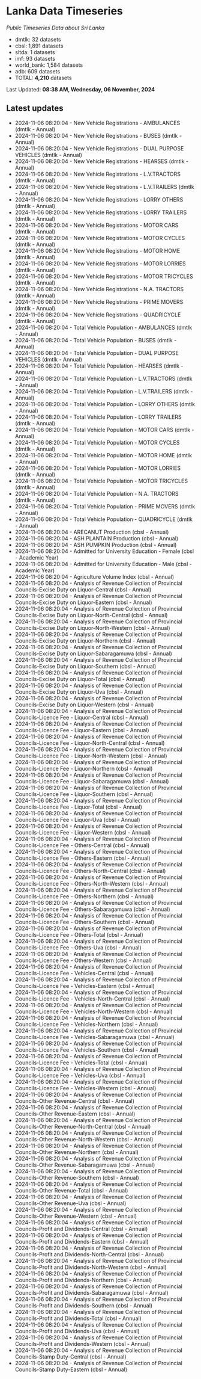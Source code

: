 # Lanka Data Timeseries
*Public Timeseries Data about Sri Lanka*

* dmtlk: 32 datasets
* cbsl: 1,891 datasets
* sltda: 1 datasets
* imf: 93 datasets
* world_bank: 1,584 datasets
* adb: 609 datasets
* TOTAL: **4,210** datasets

Last Updated: **08:38 AM, Wednesday, 06 November, 2024**

## Latest updates

* 2024-11-06 08:20:04 - New Vehicle Registrations - AMBULANCES (dmtlk - Annual)
* 2024-11-06 08:20:04 - New Vehicle Registrations - BUSES (dmtlk - Annual)
* 2024-11-06 08:20:04 - New Vehicle Registrations - DUAL PURPOSE VEHICLES (dmtlk - Annual)
* 2024-11-06 08:20:04 - New Vehicle Registrations - HEARSES (dmtlk - Annual)
* 2024-11-06 08:20:04 - New Vehicle Registrations - L.V.TRACTORS (dmtlk - Annual)
* 2024-11-06 08:20:04 - New Vehicle Registrations - L.V.TRAILERS (dmtlk - Annual)
* 2024-11-06 08:20:04 - New Vehicle Registrations - LORRY OTHERS (dmtlk - Annual)
* 2024-11-06 08:20:04 - New Vehicle Registrations - LORRY TRAILERS (dmtlk - Annual)
* 2024-11-06 08:20:04 - New Vehicle Registrations - MOTOR CARS (dmtlk - Annual)
* 2024-11-06 08:20:04 - New Vehicle Registrations - MOTOR CYCLES (dmtlk - Annual)
* 2024-11-06 08:20:04 - New Vehicle Registrations - MOTOR HOME (dmtlk - Annual)
* 2024-11-06 08:20:04 - New Vehicle Registrations - MOTOR LORRIES (dmtlk - Annual)
* 2024-11-06 08:20:04 - New Vehicle Registrations - MOTOR TRICYCLES (dmtlk - Annual)
* 2024-11-06 08:20:04 - New Vehicle Registrations - N.A. TRACTORS (dmtlk - Annual)
* 2024-11-06 08:20:04 - New Vehicle Registrations - PRIME MOVERS (dmtlk - Annual)
* 2024-11-06 08:20:04 - New Vehicle Registrations - QUADRICYCLE (dmtlk - Annual)
* 2024-11-06 08:20:04 - Total Vehicle Population - AMBULANCES (dmtlk - Annual)
* 2024-11-06 08:20:04 - Total Vehicle Population - BUSES (dmtlk - Annual)
* 2024-11-06 08:20:04 - Total Vehicle Population - DUAL PURPOSE VEHICLES (dmtlk - Annual)
* 2024-11-06 08:20:04 - Total Vehicle Population - HEARSES (dmtlk - Annual)
* 2024-11-06 08:20:04 - Total Vehicle Population - L.V.TRACTORS (dmtlk - Annual)
* 2024-11-06 08:20:04 - Total Vehicle Population - L.V.TRAILERS (dmtlk - Annual)
* 2024-11-06 08:20:04 - Total Vehicle Population - LORRY OTHERS (dmtlk - Annual)
* 2024-11-06 08:20:04 - Total Vehicle Population - LORRY TRAILERS (dmtlk - Annual)
* 2024-11-06 08:20:04 - Total Vehicle Population - MOTOR CARS (dmtlk - Annual)
* 2024-11-06 08:20:04 - Total Vehicle Population - MOTOR CYCLES (dmtlk - Annual)
* 2024-11-06 08:20:04 - Total Vehicle Population - MOTOR HOME (dmtlk - Annual)
* 2024-11-06 08:20:04 - Total Vehicle Population - MOTOR LORRIES (dmtlk - Annual)
* 2024-11-06 08:20:04 - Total Vehicle Population - MOTOR TRICYCLES (dmtlk - Annual)
* 2024-11-06 08:20:04 - Total Vehicle Population - N.A. TRACTORS (dmtlk - Annual)
* 2024-11-06 08:20:04 - Total Vehicle Population - PRIME MOVERS (dmtlk - Annual)
* 2024-11-06 08:20:04 - Total Vehicle Population - QUADRICYCLE (dmtlk - Annual)
* 2024-11-06 08:20:04 - ARECANUT Production (cbsl - Annual)
* 2024-11-06 08:20:04 - ASH PLANTAIN Production (cbsl - Annual)
* 2024-11-06 08:20:04 - ASH PUMPKIN Production (cbsl - Annual)
* 2024-11-06 08:20:04 - Admitted for University Education - Female (cbsl - Academic Year)
* 2024-11-06 08:20:04 - Admitted for University Education - Male (cbsl - Academic Year)
* 2024-11-06 08:20:04 - Agriculture Volume Index (cbsl - Annual)
* 2024-11-06 08:20:04 - Analysis of Revenue Collection of Provincial Councils-Excise Duty on Liquor-Central (cbsl - Annual)
* 2024-11-06 08:20:04 - Analysis of Revenue Collection of Provincial Councils-Excise Duty on Liquor-Eastern (cbsl - Annual)
* 2024-11-06 08:20:04 - Analysis of Revenue Collection of Provincial Councils-Excise Duty on Liquor-North-Central (cbsl - Annual)
* 2024-11-06 08:20:04 - Analysis of Revenue Collection of Provincial Councils-Excise Duty on Liquor-North-Western (cbsl - Annual)
* 2024-11-06 08:20:04 - Analysis of Revenue Collection of Provincial Councils-Excise Duty on Liquor-Northern (cbsl - Annual)
* 2024-11-06 08:20:04 - Analysis of Revenue Collection of Provincial Councils-Excise Duty on Liquor-Sabaragamuwa (cbsl - Annual)
* 2024-11-06 08:20:04 - Analysis of Revenue Collection of Provincial Councils-Excise Duty on Liquor-Southern (cbsl - Annual)
* 2024-11-06 08:20:04 - Analysis of Revenue Collection of Provincial Councils-Excise Duty on Liquor-Total (cbsl - Annual)
* 2024-11-06 08:20:04 - Analysis of Revenue Collection of Provincial Councils-Excise Duty on Liquor-Uva (cbsl - Annual)
* 2024-11-06 08:20:04 - Analysis of Revenue Collection of Provincial Councils-Excise Duty on Liquor-Western (cbsl - Annual)
* 2024-11-06 08:20:04 - Analysis of Revenue Collection of Provincial Councils-Licence Fee - Liquor-Central (cbsl - Annual)
* 2024-11-06 08:20:04 - Analysis of Revenue Collection of Provincial Councils-Licence Fee - Liquor-Eastern (cbsl - Annual)
* 2024-11-06 08:20:04 - Analysis of Revenue Collection of Provincial Councils-Licence Fee - Liquor-North-Central (cbsl - Annual)
* 2024-11-06 08:20:04 - Analysis of Revenue Collection of Provincial Councils-Licence Fee - Liquor-North-Western (cbsl - Annual)
* 2024-11-06 08:20:04 - Analysis of Revenue Collection of Provincial Councils-Licence Fee - Liquor-Northern (cbsl - Annual)
* 2024-11-06 08:20:04 - Analysis of Revenue Collection of Provincial Councils-Licence Fee - Liquor-Sabaragamuwa (cbsl - Annual)
* 2024-11-06 08:20:04 - Analysis of Revenue Collection of Provincial Councils-Licence Fee - Liquor-Southern (cbsl - Annual)
* 2024-11-06 08:20:04 - Analysis of Revenue Collection of Provincial Councils-Licence Fee - Liquor-Total (cbsl - Annual)
* 2024-11-06 08:20:04 - Analysis of Revenue Collection of Provincial Councils-Licence Fee - Liquor-Uva (cbsl - Annual)
* 2024-11-06 08:20:04 - Analysis of Revenue Collection of Provincial Councils-Licence Fee - Liquor-Western (cbsl - Annual)
* 2024-11-06 08:20:04 - Analysis of Revenue Collection of Provincial Councils-Licence Fee - Others-Central (cbsl - Annual)
* 2024-11-06 08:20:04 - Analysis of Revenue Collection of Provincial Councils-Licence Fee - Others-Eastern (cbsl - Annual)
* 2024-11-06 08:20:04 - Analysis of Revenue Collection of Provincial Councils-Licence Fee - Others-North-Central (cbsl - Annual)
* 2024-11-06 08:20:04 - Analysis of Revenue Collection of Provincial Councils-Licence Fee - Others-North-Western (cbsl - Annual)
* 2024-11-06 08:20:04 - Analysis of Revenue Collection of Provincial Councils-Licence Fee - Others-Northern (cbsl - Annual)
* 2024-11-06 08:20:04 - Analysis of Revenue Collection of Provincial Councils-Licence Fee - Others-Sabaragamuwa (cbsl - Annual)
* 2024-11-06 08:20:04 - Analysis of Revenue Collection of Provincial Councils-Licence Fee - Others-Southern (cbsl - Annual)
* 2024-11-06 08:20:04 - Analysis of Revenue Collection of Provincial Councils-Licence Fee - Others-Total (cbsl - Annual)
* 2024-11-06 08:20:04 - Analysis of Revenue Collection of Provincial Councils-Licence Fee - Others-Uva (cbsl - Annual)
* 2024-11-06 08:20:04 - Analysis of Revenue Collection of Provincial Councils-Licence Fee - Others-Western (cbsl - Annual)
* 2024-11-06 08:20:04 - Analysis of Revenue Collection of Provincial Councils-Licence Fee - Vehicles-Central (cbsl - Annual)
* 2024-11-06 08:20:04 - Analysis of Revenue Collection of Provincial Councils-Licence Fee - Vehicles-Eastern (cbsl - Annual)
* 2024-11-06 08:20:04 - Analysis of Revenue Collection of Provincial Councils-Licence Fee - Vehicles-North-Central (cbsl - Annual)
* 2024-11-06 08:20:04 - Analysis of Revenue Collection of Provincial Councils-Licence Fee - Vehicles-North-Western (cbsl - Annual)
* 2024-11-06 08:20:04 - Analysis of Revenue Collection of Provincial Councils-Licence Fee - Vehicles-Northern (cbsl - Annual)
* 2024-11-06 08:20:04 - Analysis of Revenue Collection of Provincial Councils-Licence Fee - Vehicles-Sabaragamuwa (cbsl - Annual)
* 2024-11-06 08:20:04 - Analysis of Revenue Collection of Provincial Councils-Licence Fee - Vehicles-Southern (cbsl - Annual)
* 2024-11-06 08:20:04 - Analysis of Revenue Collection of Provincial Councils-Licence Fee - Vehicles-Total (cbsl - Annual)
* 2024-11-06 08:20:04 - Analysis of Revenue Collection of Provincial Councils-Licence Fee - Vehicles-Uva (cbsl - Annual)
* 2024-11-06 08:20:04 - Analysis of Revenue Collection of Provincial Councils-Licence Fee - Vehicles-Western (cbsl - Annual)
* 2024-11-06 08:20:04 - Analysis of Revenue Collection of Provincial Councils-Other Revenue-Central (cbsl - Annual)
* 2024-11-06 08:20:04 - Analysis of Revenue Collection of Provincial Councils-Other Revenue-Eastern (cbsl - Annual)
* 2024-11-06 08:20:04 - Analysis of Revenue Collection of Provincial Councils-Other Revenue-North-Central (cbsl - Annual)
* 2024-11-06 08:20:04 - Analysis of Revenue Collection of Provincial Councils-Other Revenue-North-Western (cbsl - Annual)
* 2024-11-06 08:20:04 - Analysis of Revenue Collection of Provincial Councils-Other Revenue-Northern (cbsl - Annual)
* 2024-11-06 08:20:04 - Analysis of Revenue Collection of Provincial Councils-Other Revenue-Sabaragamuwa (cbsl - Annual)
* 2024-11-06 08:20:04 - Analysis of Revenue Collection of Provincial Councils-Other Revenue-Southern (cbsl - Annual)
* 2024-11-06 08:20:04 - Analysis of Revenue Collection of Provincial Councils-Other Revenue-Total (cbsl - Annual)
* 2024-11-06 08:20:04 - Analysis of Revenue Collection of Provincial Councils-Other Revenue-Uva (cbsl - Annual)
* 2024-11-06 08:20:04 - Analysis of Revenue Collection of Provincial Councils-Other Revenue-Western (cbsl - Annual)
* 2024-11-06 08:20:04 - Analysis of Revenue Collection of Provincial Councils-Profit and Dividends-Central (cbsl - Annual)
* 2024-11-06 08:20:04 - Analysis of Revenue Collection of Provincial Councils-Profit and Dividends-Eastern (cbsl - Annual)
* 2024-11-06 08:20:04 - Analysis of Revenue Collection of Provincial Councils-Profit and Dividends-North-Central (cbsl - Annual)
* 2024-11-06 08:20:04 - Analysis of Revenue Collection of Provincial Councils-Profit and Dividends-North-Western (cbsl - Annual)
* 2024-11-06 08:20:04 - Analysis of Revenue Collection of Provincial Councils-Profit and Dividends-Northern (cbsl - Annual)
* 2024-11-06 08:20:04 - Analysis of Revenue Collection of Provincial Councils-Profit and Dividends-Sabaragamuwa (cbsl - Annual)
* 2024-11-06 08:20:04 - Analysis of Revenue Collection of Provincial Councils-Profit and Dividends-Southern (cbsl - Annual)
* 2024-11-06 08:20:04 - Analysis of Revenue Collection of Provincial Councils-Profit and Dividends-Total (cbsl - Annual)
* 2024-11-06 08:20:04 - Analysis of Revenue Collection of Provincial Councils-Profit and Dividends-Uva (cbsl - Annual)
* 2024-11-06 08:20:04 - Analysis of Revenue Collection of Provincial Councils-Profit and Dividends-Western (cbsl - Annual)
* 2024-11-06 08:20:04 - Analysis of Revenue Collection of Provincial Councils-Stamp Duty-Central (cbsl - Annual)
* 2024-11-06 08:20:04 - Analysis of Revenue Collection of Provincial Councils-Stamp Duty-Eastern (cbsl - Annual)